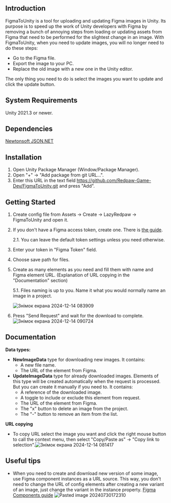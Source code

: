 ## Introduction
FigmaToUnity is a tool for uploading and updating Figma images in Unity. Its purpose is to speed up the work of Unity developers with Figma by removing a bunch of annoying steps from loading or updating assets from Figma that need to be performed for the slightest change in an image. With FigmaToUnity, when you need to update images, you will no longer need to do these steps:
- Go to the Figma file.
- Export the image to your PC.
- Replace the old image with a new one in the Unity editor.

The only thing you need to do is select the images you want to update and click the update button.

## System Requirements
Unity 2021.3 or newer.

## Dependencies
[Newtonsoft JSON.NET](https://www.newtonsoft.com/json)

## Installation
1. Open Unity Package Manager (Window/Package Manager).
2. Open "+" -> "Add package from git URL...".
3. Enter this URL in the text field https://github.com/Redpaw-Game-Dev/FigmaToUnity.git and press "Add".

## Getting Started
1. Create config file from Assets -> Create -> LazyRedpaw -> FigmaToUnity and open it.
2. If you don't have a Figma access token, create one. There is [the guide](https://www.figma.com/developers/api#access-tokens).
   
   2.1. You can leave the default token settings unless you need otherwise.
3. Enter your token in "Figma Token" field.
4. Choose save path for files.
5. Create as many elements as you need and fill them with name and Figma element URL. (Explanation of URL copying in the "Documentation" section)
   
   5.1. Files naming is up to you. Name it what you would normally name an image in a project.
   
   ![Знімок екрана 2024-12-14 083909](https://github.com/user-attachments/assets/ef7dd082-ce21-4ebb-91f9-88e06e610300)

   
6. Press "Send Request" and wait for the download to complete.![Знімок екрана 2024-12-14 090724](https://github.com/user-attachments/assets/759222b8-dc26-41ba-8dda-dd5dce81e27b)



## Documentation
**Data types:**
- **NewImageData** type for downloading new images. It contains:
	- A new file name.
	- The URL of the element from Figma.
- **UpdateImageData** type for already downloaded images. Elements of this type will be created automatically when the request is processed. But you can create it manually if you need to. It contains:
	- A reference of the downloaded image.
	- A toggle to include or exclude this element from request.
	- The URL of the element from Figma.
	- The "x" button to delete an image from the project.
	- The "-" button to remove an item from the list.
 
**URL copying**
- To copy URL select the image you want and click the right mouse button to call the context menu, then select "Copy/Paste as" -> "Copy link to selection".![Знімок екрана 2024-12-14 081417](https://github.com/user-attachments/assets/7646631d-dcd3-4c79-9073-908d702510e0)


## Useful tips
- When you need to create and download new version of some image, use Figma component instances as a URL source. This way, you don't need to change the URL of config elements after creating a new variant of an image, just change the variant in the instance property. [Figma Components guide](https://help.figma.com/hc/en-us/articles/360038662654-Guide-to-components-in-Figma) ![Pasted image 20240730172310](https://github.com/user-attachments/assets/8c7ffbb7-3cf0-4157-88dc-4442b61a9f79)
